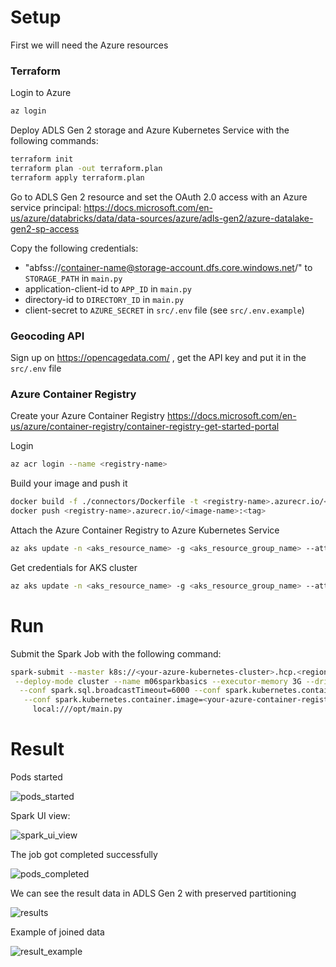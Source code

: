 # Setup
First we will need the Azure resources

### Terraform

Login to Azure
```bash
az login
```

Deploy ADLS Gen 2 storage and Azure Kubernetes Service with the following commands:
```bash
terraform init
terraform plan -out terraform.plan
terraform apply terraform.plan
```

Go to ADLS Gen 2 resource and set the OAuth 2.0 access with an Azure service principal: https://docs.microsoft.com/en-us/azure/databricks/data/data-sources/azure/adls-gen2/azure-datalake-gen2-sp-access

Copy the following credentials:
* "abfss://container-name@storage-account.dfs.core.windows.net/" to `STORAGE_PATH` in `main.py`
* application-client-id to `APP_ID` in `main.py`
* directory-id to `DIRECTORY_ID` in `main.py`
* client-secret to `AZURE_SECRET` in `src/.env` file (see `src/.env.example`)


### Geocoding API

Sign up on https://opencagedata.com/ , get the API key and put it in the `src/.env` file 

### Azure Container Registry

Create your Azure Container Registry https://docs.microsoft.com/en-us/azure/container-registry/container-registry-get-started-portal

Login
```bash
az acr login --name <registry-name>
```

Build your image and push it
```bash
docker build -f ./connectors/Dockerfile -t <registry-name>.azurecr.io/<image-name>:<tag> .
docker push <registry-name>.azurecr.io/<image-name>:<tag>
```

Attach the Azure Container Registry to Azure Kubernetes Service
```bash
az aks update -n <aks_resource_name> -g <aks_resource_group_name> --attach-acr <registry-name>
```

Get credentials for AKS cluster
```bash
az aks update -n <aks_resource_name> -g <aks_resource_group_name> --attach-acr <registry-name>
```

# Run

Submit the Spark Job with the following command:
```bash
spark-submit --master k8s://<your-azure-kubernetes-cluster>.hcp.<region>.azmk8s.io\
 --deploy-mode cluster --name m06sparkbasics --executor-memory 3G --driver-memory 3G\
  --conf spark.sql.broadcastTimeout=6000 --conf spark.kubernetes.container.image.pullPolicy=Always\
   --conf spark.kubernetes.container.image=<your-azure-container-registry>.azurecr.io/<container-name>:<tag>\
     local:///opt/main.py

```

# Result

Pods started

![pods_started](screenshots/pods_started.png)

Spark UI view:

![spark_ui_view](screenshots/spark_ui_view.png)


The job got completed successfully

![pods_completed](screenshots/pods_completed.png)

We can see the result data in ADLS Gen 2 with preserved partitioning

![results](screenshots/results.png)

Example of joined data

![result_example](screenshots/result_example.png)

